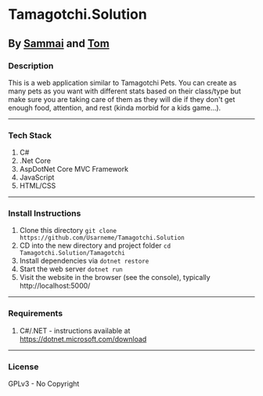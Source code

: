 # Tamagotchi.Solution

## By [Sammai](https://github.com/sammaicodes) and [Tom](https://github.com/usarneme)
### Description

This is a web application similar to Tamagotchi Pets. You can create as many pets as you want with different stats based on their class/type but make sure you are taking care of them as they will die if they don't get enough food, attention, and rest (kinda morbid for a kids game...).

---

### Tech Stack
1. C#
2. .Net Core
3. AspDotNet Core MVC Framework
4. JavaScript
5. HTML/CSS

---

### Install Instructions
1. Clone this directory `git clone https://github.com/Usarneme/Tamagotchi.Solution`
2. CD into the new directory and project folder `cd Tamagotchi.Solution/Tamagotchi`
3. Install dependencies via `dotnet restore`
4. Start the web server `dotnet run`
5. Visit the website in the browser (see the console), typically http://localhost:5000/

---

### Requirements
1. C#/.NET - instructions available at https://dotnet.microsoft.com/download

---

### License
GPLv3 - No Copyright